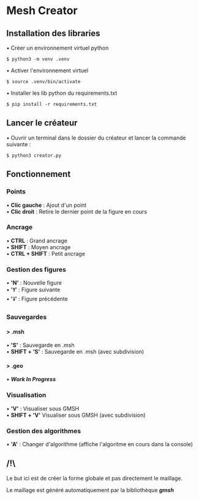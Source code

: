 # Mesh Creator

## Installation des libraries
• Créer un environnement virtuel python

``$ python3 -m venv .venv``

• Activer l'environnement virtuel

``$ source .venv/bin/activate``

• Installer les lib python du requirements.txt

``$ pip install -r requirements.txt``

## Lancer le créateur
• Ouvrir un terminal dans le dossier du créateur et lancer la commande suivante :

``$ python3 creator.py``

## Fonctionnement

### Points
• **Clic gauche** : Ajout d'un point\
• **Clic droit** : Retire le dernier point de la figure en cours

### Ancrage
• **CTRL** : Grand ancrage\
• **SHIFT** : Moyen ancrage\
• **CTRL + SHIFT** : Petit ancrage

### Gestion des figures
• **'N'** : Nouvelle figure\
• **'🠕'** : Figure suivante\
• **'🠗'** : Figure précédente

### Sauvegardes
#### > .msh
• **'S'** : Sauvegarde en .msh\
• **SHIFT + 'S'** : Sauvegarde en .msh (avec subdivision)

#### > .geo
• ***Work In Progress***

### Visualisation
• **'V'** : Visualiser sous GMSH\
• **SHIFT + 'V'** Visualiser sous GMSH (avec subdivision)

### Gestion des algorithmes
• **'A'** : Changer d'algorithme (affiche l'algoritme en cours dans la console)

## /!\
Le but ici est de créer la forme globale et pas directement le maillage. 

Le maillage est généré automatiquement par la bibliothèque ***gmsh***